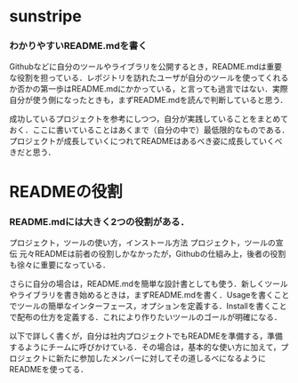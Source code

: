 # sunstripe

### わかりやすいREADME.mdを書く
Githubなどに自分のツールやライブラリを公開するとき，README.mdは重要な役割を担っている．レポジトリを訪れたユーザが自分のツールを使ってくれるか否かの第一歩はREADME.mdにかかっている，と言っても過言ではない．実際自分が使う側になったときも，まずREADME.mdを読んで判断していると思う．

成功しているプロジェクトを参考にしつつ，自分が実践していることをまとめておく．ここに書いていることはあくまで（自分の中で）最低限的なものである．プロジェクトが成長していくにつれてREADMEはあるべき姿に成長していくべきだと思う．

# READMEの役割

### README.mdには大きく2つの役割がある．

プロジェクト，ツールの使い方，インストール方法
プロジェクト，ツールの宣伝
元々READMEは前者の役割しかなかったが，Githubの仕組み上，後者の役割も徐々に重要になっている．

さらに自分の場合は，README.mdを簡単な設計書としても使う．新しくツールやライブラリを書き始めるときは，まずREADME.mdを書く．Usageを書くことでツールの簡単なインターフェース，オプションを定義する．Installを書くことで配布の仕方を定義する．これにより作りたいツールのゴールが明確になる．

以下で詳しく書くが，自分は社内プロジェクトでもREADMEを準備する，準備するようにチームに呼びかけている．その場合は，基本的な使い方に加えて，プロジェクトに新たに参加したメンバーに対してその道しるべになるようにREADMEを使ってる．